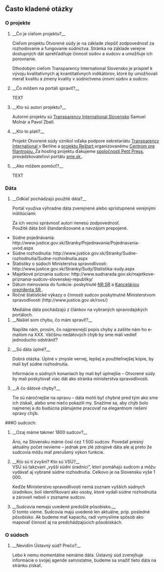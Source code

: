 ## Často kladené otázky

### O projekte
<ol>
<li>__Čo je cieľom projektu?__ </li>

Cieľom projektu Otvorené súdy je na základe zlepšiť zodpovednosť za rozhodovanie a fungovanie súdnictva. Stránka na základe verejne dostupných dát  sprehľadňuje činnost súdov a sudcov a umožňuje ich porovnanie.

Dlhodobým cieľom Transparency International Slovensko je prispieť k vývoju kvalitatívnych aj kvantitatívnych indikátorov, ktoré by umožňovali merať kvalitu a zmeny kvality v súdnictvena úrovni súdov a sudcov.

<li>__Čo môžem na portáli spraviť?__</li>

TEXT

<li>__Kto sú autori projektu?__ </li>

Autormi projektu sú <a href="wwww.transparency.sk">Transparency International Slovensko</a> Samuel Molnár a Pavol Zbell.

<li>__Kto to platí?__</li>

Projekt Otvorené súdy vznikol vďaka podpore sekretariátu <a href="http://www.transparency.org"> Transparency International </a> v Berlíne a <a href="http://www.restartslovensko.sk/"> projektu Reštart </a> organizovanému <a href="www.cpf.sk"> Centrom pre filantropiu. </a> 
Za hosting projektu ďakujeme <a href="http://www.petitpres.sk"> spoločnosti Petit Press</a>, prevádzkovateľovi portálu <a href="http://www.sme.sk"> sme.sk </a>.

<li>__Ako môžem pomôcť?__</li>

TEXT
</ol>

### Dáta

<ol>
<li>__Odkiaľ pochádzajú použité dáta?__</li>

Portál využíva výhradne dáta zverejnené alebo sprístupnené verejnými inštitúciami.  

Za ich vecnú správnosť autori nenesú zodpovednosť.  
Použité dáta  boli štandardizované a navzájom prepojené. 

</ol>
<ul>
<li>Súdne pojednávania: http://www.justice.gov.sk/Stranky/Pojednavania/Pojednavania-uvod.aspx  
<li>Súdne rozhodnutia: http://www.justice.gov.sk/Stranky/Sudne-rozhodnutia/Sudne-rozhodnutia.aspx  
<li>Štatistiky o súdoch Ministerstva spravodlivosti: http://www.justice.gov.sk/Stranky/Sudy/Statistika-sudy.aspx  
<li>Majetkové priznania sudcov: http://www.sudnarada.gov.sk/majetkove-priznania-sudcov-slovenskej-republiky/
<li>Dátum menovania do funkcie: poskytnuté <a href="http://www.nrsr.sk">NR SR</a> a <a href="http://www.prezident.sk"> Kanceláriou prezidenta SR </a>.
<li>Ročné štatistické výkazy o činnosti sudcov poskytnutné Ministerstvom spravodlivosti (http://www.justice.gov.sk/rsvs/) 
</ul>
<ol>
Mediálne dáta pochádzajú z článkov na vybraných spravodajských portáloch.  

<li>__Našiel som chybu, čo mám spraviť?__</li>

Napíšte nám, prosím, čo najpresnejší popis chyby a zašlite nám ho e-mailom na XXX. Väčšinu nedátových chýb by sme mali vedieť jednoducho odstrániť?

<li>__Sú dáta úplné?__</li>

Dobrá otázka. Úplné v zmysle vernej, lepšej a použiteľnejšej kópie, by mali byť súdne rozhodnutia.

Informácie o súdnych konaniach by mali byť úplnejšie – Otvorené súdy by mali poskytovať viac dát ako stránka ministerstva spravodlivosti.

<li>__A čo dátové chyby?__</li>

Tie sú náročnejšie na opravu – dáta mohli byť chybné pred tým ako sme ich získali, alebo sme niečo pokazili my.  Snažíme sa, aby chýb bolo najmenej a do budúcna plánujeme pracovať na elegantnom riešení opravy chýb.
</ol>

###O sudcoch:
<ol>
<li>__Ozaj máme takmer 1800 sudcov?__</li>

Áno, na Slovensku máme čosi cez 1 500 sudcov. Povedať presný aktuálny počet nevieme – jednak pre zlé zdrojové dáta ale aj preto že sudcovia môžu mať prerušený výkon funkcie.

<li>__Kto sú tí zvyšní? Kto sú VSÚ?__</li>
VSÚ sú takzvaní „vyšší súdni úradníci“, ktorí pomáhajú sudcom a môžu vydávať aj vybrané súdne rozhodnutia. Celkovo je na Slovensku vyše 1 000.

Keďže Ministerstvo spravodlivosti nemá zoznam vyšších súdnych úradníkov, boli identifikovaní ako osoby, ktoré vydali súdne rozhodnutia a zároveň neboli v zozname sudcov. 

<li>__Sudcovia nemajú uvedené predošlé pôsobisko.__</li>
O tomto vieme. Sudcovia majú uvedené len aktuálne, príp. posledné pôsobisko. Ak budeme mať kapacitu, radi vymyslíme spôsob ako mapovať činnosť aj na predchádzajúcich pôsobiskách.

</ol>


### O súdoch
<ol>

<li>__Nevidím Ústavný súd? Prečo?__</li>

Lebo k nemu momentálne nemáme dáta. Ústavný súd zverejňuje informácie o svojej agende samostatne, budeme sa snažiť tieto dáta na stránku získať.
